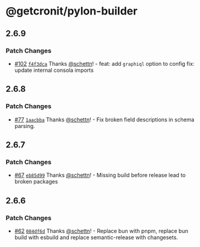 # @getcronit/pylon-builder

## 2.6.9

### Patch Changes

- [#102](https://github.com/getcronit/pylon/pull/102) [`f4f3dca`](https://github.com/getcronit/pylon/commit/f4f3dcaee59d03508a99ce7bd4a4ae8370d74a4a) Thanks [@schettn](https://github.com/schettn)! - feat: add `graphiql` option to config
  fix: update internal consola imports

## 2.6.8

### Patch Changes

- [#77](https://github.com/getcronit/pylon/pull/77) [`1aacbba`](https://github.com/getcronit/pylon/commit/1aacbba92b01f5f08b886ef2d96662ffe864f062) Thanks [@schettn](https://github.com/schettn)! - Fix broken field descriptions in schema parsing.

## 2.6.7

### Patch Changes

- [#67](https://github.com/getcronit/pylon/pull/67) [`eb85d99`](https://github.com/getcronit/pylon/commit/eb85d9920235e0322f39f46576e1098526e871b5) Thanks [@schettn](https://github.com/schettn)! - Missing build before release lead to broken packages

## 2.6.6

### Patch Changes

- [#62](https://github.com/getcronit/pylon/pull/62) [`084df6d`](https://github.com/getcronit/pylon/commit/084df6daa53ccfe575db1aacbd1a07adebf8a716) Thanks [@schettn](https://github.com/schettn)! - Replace bun with pnpm, replace bun build with esbuild and replace semantic-release with changesets.
